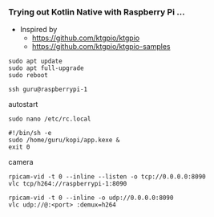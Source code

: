 ### Trying out Kotlin Native with Raspberry Pi ...

- Inspired by
    - https://github.com/ktgpio/ktgpio
    - https://github.com/ktgpio/ktgpio-samples

```shell
sudo apt update
sudo apt full-upgrade
sudo reboot
```

```shell
ssh guru@raspberrypi-1
```

autostart

```
sudo nano /etc/rc.local

#!/bin/sh -e
sudo /home/guru/kopi/app.kexe &
exit 0
```

camera

```
rpicam-vid -t 0 --inline --listen -o tcp://0.0.0.0:8090
vlc tcp/h264://raspberrypi-1:8090

rpicam-vid -t 0 --inline -o udp://0.0.0.0:8090
vlc udp://@:<port> :demux=h264
```
